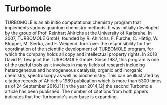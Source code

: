# Turbomole

TURBOMOLE is an ab initio computational chemistry program that implements various quantum chemistry methods. It was initially developed by the group of Prof. Reinhart Ahlrichs at the University of Karlsruhe. In 2007, TURBOMOLE GmbH, founded by R. Ahlrichs, F. Furche, C. Hättig, W. Klopper, M. Sierka, and F. Weigend, took over the responsibility for the coordination of the scientific development of TURBOMOLE program, for which the company holds all copy and intellectual property rights. In 2018 David P. Tew joint the TURBOMOLE GmbH. Since 1987, this program is one of the useful tools as it involves in many fields of research including heterogeneous and homogeneous catalysis, organic and inorganic chemistry, spectroscopy as well as biochemistry. This can be illustrated by citation records of Ahlrich′s 1989 publication which is more than 5300 times as of 24 September 2016.[1] In the year 2014,[2] the second Turbomole article has been published. The number of citations from both papers indicates that the Turbomole's user base is expanding.
